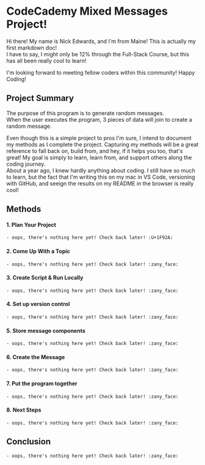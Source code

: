 # CodeCademy Mixed Messages Project!

Hi there! My name is Nick Edwards, and I'm from Maine!
This is actually my first markdown doc!<br>
I have to say, I might only be 12% through the Full-Stack Course, 
but this has all been really cool to learn!

I'm looking forward to meeting fellow coders within this community!
Happy Coding!

## Project Summary

The purpose of this program is to generate random messages.
<br>When the user executes the program, 3 pieces of data will join to create a random message.

Even though this is a simple project to pros I'm sure, I intend to document my methods as I complete the project.
Capturing my methods will be a great reference to fall back on, build from, and hey, if it helps you too, that's great!
My goal is simply to learn, learn from, and support others along the coding journey.
<br>About a year ago, I knew hardly anything about coding. I still have so much to learn, but the fact that I'm writing this on my mac in VS Code, versioning with GitHub, and seeign the results on my README in the browser is really cool!

## Methods

#### 1. Plan Your Project
    - oops, there's nothing here yet! Check back later! :U+1F92A:

#### 2. Come Up With a Topic
    - oops, there's nothing here yet! Check back later! :zany_face:

#### 3. Create Script & Run Locally
    - oops, there's nothing here yet! Check back later! :zany_face:

#### 4. Set up version control
    - oops, there's nothing here yet! Check back later! :zany_face:

#### 5. Store message components
    - oops, there's nothing here yet! Check back later! :zany_face:

#### 6. Create the Message
    - oops, there's nothing here yet! Check back later! :zany_face:

#### 7. Put the program together
    - oops, there's nothing here yet! Check back later! :zany_face:

#### 8. Next Steps
    - oops, there's nothing here yet! Check back later! :zany_face:


## Conclusion
    - oops, there's nothing here yet! Check back later! :zany_face:


